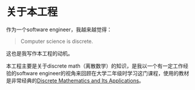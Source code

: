 # 关于本工程

作为一个software engineer，我越来越觉得：

> Computer science is discrete.

这也是我写作本工程的动机。

本工程主要是关于discrete math（离散数学）的知识，是我以一个有一定工作经验的software engineer的视角来回顾在大学二年级时学习这门课程，使用的教材是非常经典的[Discrete Mathematics and Its Applications](https://www.amazon.com/Discrete-Mathematics-Applications-Kenneth-Rosen/dp/125967651X)。